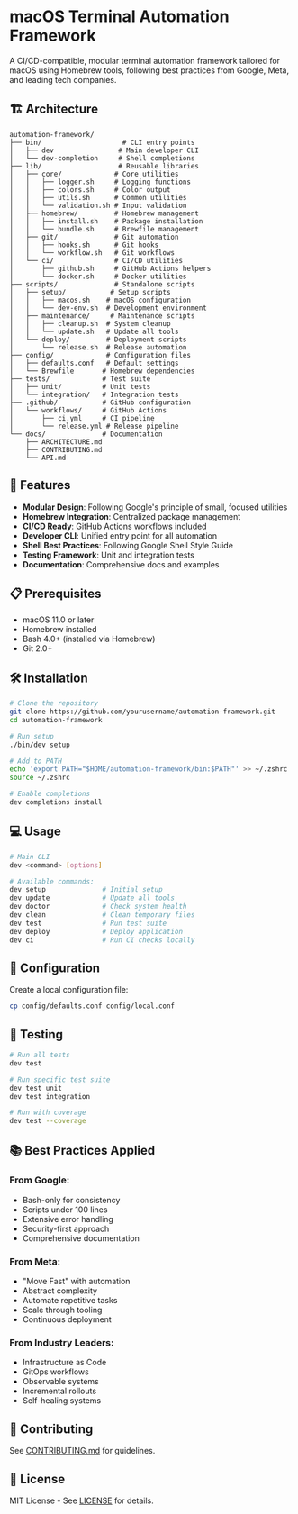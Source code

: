 # macOS Terminal Automation Framework

A CI/CD-compatible, modular terminal automation framework tailored for macOS using Homebrew tools, following best practices from Google, Meta, and leading tech companies.

## 🏗️ Architecture

```
automation-framework/
├── bin/                    # CLI entry points
│   ├── dev                # Main developer CLI
│   └── dev-completion     # Shell completions
├── lib/                   # Reusable libraries
│   ├── core/             # Core utilities
│   │   ├── logger.sh     # Logging functions
│   │   ├── colors.sh     # Color output
│   │   ├── utils.sh      # Common utilities
│   │   └── validation.sh # Input validation
│   ├── homebrew/         # Homebrew management
│   │   ├── install.sh    # Package installation
│   │   └── bundle.sh     # Brewfile management
│   ├── git/              # Git automation
│   │   ├── hooks.sh      # Git hooks
│   │   └── workflow.sh   # Git workflows
│   └── ci/               # CI/CD utilities
│       ├── github.sh     # GitHub Actions helpers
│       └── docker.sh     # Docker utilities
├── scripts/              # Standalone scripts
│   ├── setup/           # Setup scripts
│   │   ├── macos.sh    # macOS configuration
│   │   └── dev-env.sh  # Development environment
│   ├── maintenance/     # Maintenance scripts
│   │   ├── cleanup.sh  # System cleanup
│   │   └── update.sh   # Update all tools
│   └── deploy/         # Deployment scripts
│       └── release.sh  # Release automation
├── config/             # Configuration files
│   ├── defaults.conf   # Default settings
│   └── Brewfile       # Homebrew dependencies
├── tests/             # Test suite
│   ├── unit/          # Unit tests
│   └── integration/   # Integration tests
├── .github/           # GitHub configuration
│   └── workflows/     # GitHub Actions
│       ├── ci.yml     # CI pipeline
│       └── release.yml # Release pipeline
└── docs/              # Documentation
    ├── ARCHITECTURE.md
    ├── CONTRIBUTING.md
    └── API.md
```

## 🚀 Features

- **Modular Design**: Following Google's principle of small, focused utilities
- **Homebrew Integration**: Centralized package management
- **CI/CD Ready**: GitHub Actions workflows included
- **Developer CLI**: Unified entry point for all automation
- **Shell Best Practices**: Following Google Shell Style Guide
- **Testing Framework**: Unit and integration tests
- **Documentation**: Comprehensive docs and examples

## 📋 Prerequisites

- macOS 11.0 or later
- Homebrew installed
- Bash 4.0+ (installed via Homebrew)
- Git 2.0+

## 🛠️ Installation

```bash
# Clone the repository
git clone https://github.com/yourusername/automation-framework.git
cd automation-framework

# Run setup
./bin/dev setup

# Add to PATH
echo 'export PATH="$HOME/automation-framework/bin:$PATH"' >> ~/.zshrc
source ~/.zshrc

# Enable completions
dev completions install
```

## 💻 Usage

```bash
# Main CLI
dev <command> [options]

# Available commands:
dev setup              # Initial setup
dev update             # Update all tools
dev doctor             # Check system health
dev clean              # Clean temporary files
dev test               # Run test suite
dev deploy             # Deploy application
dev ci                 # Run CI checks locally
```

## 🔧 Configuration

Create a local configuration file:

```bash
cp config/defaults.conf config/local.conf
```

## 🧪 Testing

```bash
# Run all tests
dev test

# Run specific test suite
dev test unit
dev test integration

# Run with coverage
dev test --coverage
```

## 📚 Best Practices Applied

### From Google:
- Bash-only for consistency
- Scripts under 100 lines
- Extensive error handling
- Security-first approach
- Comprehensive documentation

### From Meta:
- "Move Fast" with automation
- Abstract complexity
- Automate repetitive tasks
- Scale through tooling
- Continuous deployment

### From Industry Leaders:
- Infrastructure as Code
- GitOps workflows
- Observable systems
- Incremental rollouts
- Self-healing systems

## 🤝 Contributing

See [CONTRIBUTING.md](docs/CONTRIBUTING.md) for guidelines.

## 📄 License

MIT License - See [LICENSE](LICENSE) for details.